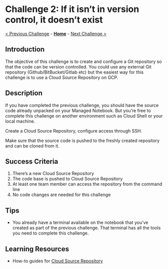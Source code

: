 # Challenge 2: If it isn’t in version control, it doesn’t exist

[< Previous Challenge](challenge-01.md) - **[Home](../README.md)** - [Next Challenge >](challenge-03.md)

## Introduction

The objective of this challenge is to create and configure a Git repository so that the code can be version controlled. You could use any external Git repository (Github/BitBucket/Gitlab etc) but the easiest way for this challenge is to use a Cloud Source Repository on GCP.

## Description

If you have completed the previous challenge, you should have the source code already unpacked on your Managed Notebook. But you’re free to complete this challenge on another environment such as Cloud Shell or your local machine.

Create a Cloud Source Repository, configure access through SSH.

Make sure that the source code is pushed to the freshly created repository and can be cloned from it.

## Success Criteria

1. There’s a new Cloud Source Repository 
2. The code base is pushed to Cloud Source Repository
3. At least one team member can access the repository from the command line
4. No code changes are needed for this challenge

## Tips

- You already have a terminal available on the notebook that you’ve created as part of the previous challenge. That terminal has all the tools you need to complete this challenge.

## Learning Resources

- How-to guides for [Cloud Source Repository](https://cloud.google.com/source-repositories/docs/how-to)

